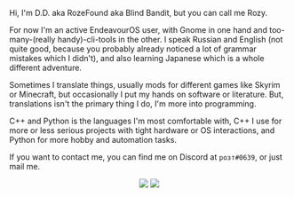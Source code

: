 Hi, I'm D.D. aka RozeFound aka Blind Bandit, but you can call me Rozy. 

For now I'm an active EndeavourOS user, with Gnome in one hand and too-many-(really handy)-cli-tools in the other. I speak Russian and English (not quite good, because you probably already noticed a lot of grammar mistakes which I didn't), and also learning Japanese which is a whole different adventure.
 
Sometimes I translate things, usually mods for different games like Skyrim or Minecraft, but occasionally I put my hands on software or literature.
But, translations isn't the primary thing I do, I'm more into programming.

C++ and Python is the languages I'm most comfortable with, C++ I use for more or less serious projects with tight hardware or OS interactions, and Python for more hobby and automation tasks.

If you want to contact me, you can find me on Discord at `розт#0639`, or just mail me.

<p align="center">
 <picture>
 <source 
   srcset="https://github-readme-stats-gilt-three.vercel.app/api?username=RozeFound&count_private=true&show_icons=true&theme=dracula&bg_color=ffffff00&hide_title=true&hide=contribs&hide_border=true&card_width=460"
   media="(prefers-color-scheme: dark)"
 />
 <source
   srcset="https://github-readme-stats-gilt-three.vercel.app/api?username=RozeFound&count_private=true&show_icons=true&bg_color=ffffff00&hide_title=true&hide=contribs&hide_border=true&card_width=460"
   media="(prefers-color-scheme: light), (prefers-color-scheme: no-preference)"
 />
 <img src="https://github-readme-stats-gilt-three.vercel.app/api?username=RozeFound&count_private=true&show_icons=true&bg_color=ffffff00&hide_title=true&hide=contribs&hide_border=true&card_width=460"/>
 </picture>
 
 <picture>
 <source 
   srcset="https://github-readme-stats-gilt-three.vercel.app/api/top-langs/?username=RozeFound&layout=compact&theme=dracula&bg_color=ffffff00&hide_border=true&langs_count=4"
   media="(prefers-color-scheme: dark)"
 />
 <source
   srcset="https://github-readme-stats-gilt-three.vercel.app/api/top-langs/?username=RozeFound&layout=compact&bg_color=ffffff00&hide_border=true&langs_count=4"
   media="(prefers-color-scheme: light), (prefers-color-scheme: no-preference)"
 />
 <img src="https://github-readme-stats-gilt-three.vercel.app/api/top-langs/?username=RozeFound&layout=compact&bg_color=ffffff00&hide_border=true&langs_count=4"/>
 </picture>
</p>
